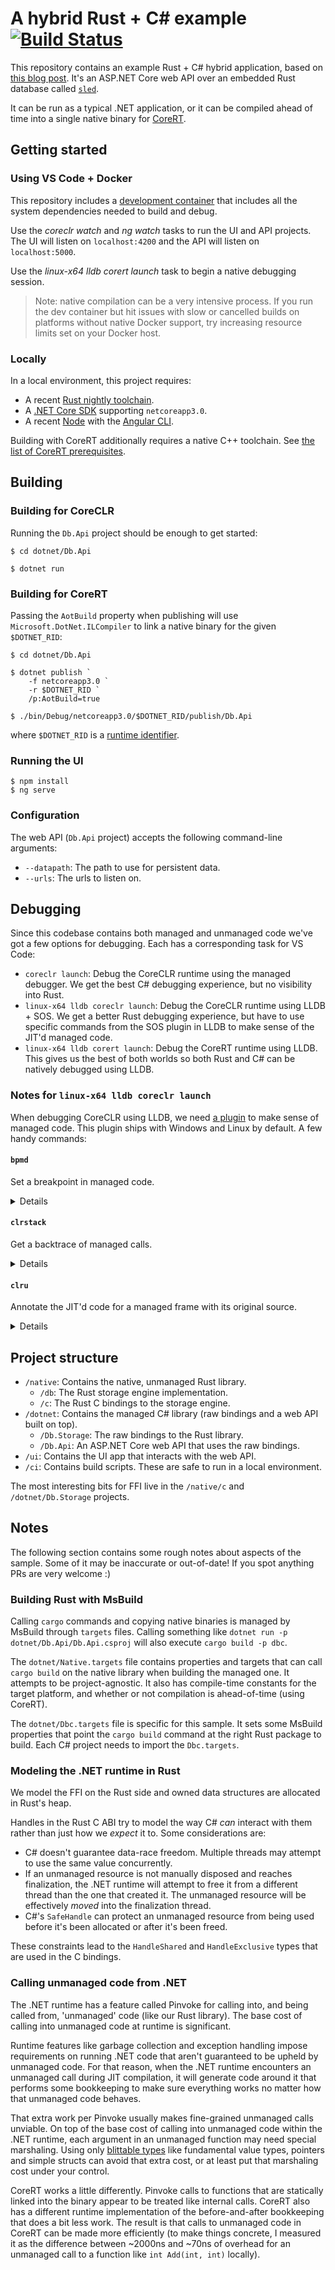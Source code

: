 # A hybrid Rust + C# example [![Build Status](https://dev.azure.com/kodraus/rust-csharp-ffi/_apis/build/status/KodrAus.rust-csharp-ffi?branchName=master)](https://dev.azure.com/kodraus/rust-csharp-ffi/_build/latest?definitionId=2&branchName=master)

This repository contains an example Rust + C# hybrid application, based on [this blog post](https://blog.getseq.net/rust-at-datalust-how-we-integrate-rust-with-csharp/). It's an ASP.NET Core web API over an embedded Rust database called [`sled`](https://github.com/spacejam/sled).

It can be run as a typical .NET application, or it can be compiled ahead of time into a single native binary for [CoreRT](https://github.com/dotnet/corert).

## Getting started

### Using VS Code + Docker

This repository includes a [development container](https://code.visualstudio.com/docs/remote/containers) that includes all the system dependencies needed to build and debug.

Use the _coreclr watch_ and _ng watch_ tasks to run the UI and API projects. The UI will listen on `localhost:4200` and the API will listen on `localhost:5000`.

Use the _linux-x64 lldb corert launch_ task to begin a native debugging session.

> Note: native compilation can be a very intensive process. If you run the dev container but hit issues with slow or cancelled builds on platforms without native Docker support, try increasing resource limits set on your Docker host.

### Locally

In a local environment, this project requires:

- A recent [Rust nightly toolchain](https://rustup.rs).
- A [.NET Core SDK](https://dotnet.microsoft.com/download) supporting `netcoreapp3.0`.
- A recent [Node](https://nodejs.org) with the [Angular CLI](https://angular.io/cli).

Building with CoreRT additionally requires a native C++ toolchain. See [the list of CoreRT prerequisites](https://github.com/dotnet/corert/blob/master/samples/prerequisites.md).

## Building

### Building for CoreCLR

Running the `Db.Api` project should be enough to get started:

```
$ cd dotnet/Db.Api

$ dotnet run
```

### Building for CoreRT

Passing the `AotBuild` property when publishing will use `Microsoft.DotNet.ILCompiler` to link a native binary for the given `$DOTNET_RID`:

```
$ cd dotnet/Db.Api

$ dotnet publish `
    -f netcoreapp3.0 `
    -r $DOTNET_RID `
    /p:AotBuild=true

$ ./bin/Debug/netcoreapp3.0/$DOTNET_RID/publish/Db.Api
```

where `$DOTNET_RID` is a [runtime identifier](https://docs.microsoft.com/en-us/dotnet/core/rid-catalog).

### Running the UI

```
$ npm install
$ ng serve
```

### Configuration

The web API (`Db.Api` project) accepts the following command-line arguments:

- `--datapath`: The path to use for persistent data.
- `--urls`: The urls to listen on.

## Debugging

Since this codebase contains both managed and unmanaged code we've got a few options for debugging. Each has a corresponding task for VS Code:

- `coreclr launch`: Debug the CoreCLR runtime using the managed debugger. We get the best C# debugging experience, but no visibility into Rust.
- `linux-x64 lldb coreclr launch`: Debug the CoreCLR runtime using LLDB + SOS. We get a better Rust debugging experience, but have to use specific commands from the SOS plugin in LLDB to make sense of the JIT'd managed code.
- `linux-x64 lldb corert launch`: Debug the CoreRT runtime using LLDB. This gives us the best of both worlds so both Rust and C# can be natively debugged using LLDB.

### Notes for `linux-x64 lldb coreclr launch`

When debugging CoreCLR using LLDB, we need [a plugin](https://github.com/dotnet/diagnostics#using-sos) to make sense of managed code. This plugin ships with Windows and Linux by default. A few handy commands:

#### `bpmd`

Set a breakpoint in managed code.

<details>
    
```
bpmd /workspaces/rust-csharp-ffi/dotnet/Db.Storage/Store.cs:25

MethodDesc = 00007FFF7EDF3050
Setting breakpoint: breakpoint set --address 0x00007FFF7E461907 [Db.Storage.Store.Open(System.String)]
Setting breakpoint: breakpoint set --address 0x00007FFF7E46191E [Db.Storage.Store.Open(System.String)]
Adding pending breakpoints...
```

</details>


#### `clrstack`

Get a backtrace of managed calls.

<details>
    
```
clrstack

OS Thread Id: 0x4e41 (1)
        Child SP               IP Call Site
00007FFFFFFFD040 00007ffbdb889664 [InlinedCallFrame: 00007fffffffd040] Db.Storage.Native.Bindings._db_store_open(IntPtr, UIntPtr, Db.Storage.Native.StoreHandle ByRef)
00007FFFFFFFD040 00007fff7e461ac1 [InlinedCallFrame: 00007fffffffd040] Db.Storage.Native.Bindings._db_store_open(IntPtr, UIntPtr, Db.Storage.Native.StoreHandle ByRef)
00007FFFFFFFD030 00007FFF7E461AC1 ILStubClass.IL_STUB_PInvoke(IntPtr, UIntPtr, Db.Storage.Native.StoreHandle ByRef)
00007FFFFFFFD0E0 00007FFF7E4619C5 Db.Storage.Native.Bindings.db_store_open(IntPtr, UIntPtr, Db.Storage.Native.StoreHandle ByRef, Boolean) [/workspaces/rust-csharp-ffi/dotnet/Db.Storage/Native/Bindings.cs @ 42]
00007FFFFFFFD130 00007FFF7E461903 Db.Storage.Store.Open(System.String) [/workspaces/rust-csharp-ffi/dotnet/Db.Storage/Store.cs @ 23]
00007FFFFFFFD1D0 00007FFF7E45E09A Db.Api.Startup.ConfigureServices(Microsoft.Extensions.DependencyInjection.IServiceCollection) [/workspaces/rust-csharp-ffi/dotnet/Db.Api/Startup.cs @ 33]
00007FFFFFFFD588 00007ffff63054af [HelperMethodFrame_PROTECTOBJ: 00007fffffffd588] System.RuntimeMethodHandle.InvokeMethod(System.Object, System.Object[], System.Signature, Boolean, Boolean)
00007FFFFFFFD700 00007FFF7D34D6E4 System.Reflection.RuntimeMethodInfo.Invoke(System.Object, System.Reflection.BindingFlags, System.Reflection.Binder, System.Object[], System.Globalization.CultureInfo)
00007FFFFFFFD750 00007FFF7D97D29E Microsoft.AspNetCore.Hosting.Internal.ConfigureServicesBuilder.InvokeCore(System.Object, Microsoft.Extensions.DependencyInjection.IServiceCollection)
00007FFFFFFFD7A0 00007FFF7D9899DE Microsoft.AspNetCore.Hosting.Internal.ConfigureServicesBuilder+<>c__DisplayClass9_0.<Invoke>g__Startup|0(Microsoft.Extensions.DependencyInjection.IServiceCollection)
00007FFFFFFFD7B0 00007FFF7D98D056 Microsoft.AspNetCore.Hosting.Internal.StartupLoader+ConfigureServicesDelegateBuilder`1+<>c__DisplayClass15_0[[System.__Canon, System.Private.CoreLib]].<BuildStartupServicesFilterPipeline>g__RunPipeline|0(Microsoft.Extensions.DependencyInjection.IServiceCollection)
00007FFFFFFFD7F0 00007FFF7D97D168 Microsoft.AspNetCore.Hosting.Internal.ConfigureServicesBuilder.Invoke(System.Object, Microsoft.Extensions.DependencyInjection.IServiceCollection)
00007FFFFFFFD820 00007FFF7D98999E Microsoft.AspNetCore.Hosting.Internal.ConfigureServicesBuilder+<>c__DisplayClass8_0.<Build>b__0(Microsoft.Extensions.DependencyInjection.IServiceCollection)
00007FFFFFFFD830 00007FFF7D98CEB8 Microsoft.AspNetCore.Hosting.Internal.StartupLoader+ConfigureServicesDelegateBuilder`1+<>c__DisplayClass14_0[[System.__Canon, System.Private.CoreLib]].<ConfigureServices>g__ConfigureServicesWithContainerConfiguration|0(Microsoft.Extensions.DependencyInjection.IServiceCollection)
00007FFFFFFFD870 00007FFF7D9817CB Microsoft.AspNetCore.Hosting.Internal.ConventionBasedStartup.ConfigureServices(Microsoft.Extensions.DependencyInjection.IServiceCollection)
00007FFFFFFFD890 00007FFF7D9808A2 Microsoft.AspNetCore.Hosting.Internal.WebHost.EnsureApplicationServices()
00007FFFFFFFD8B0 00007FFF7D98078D Microsoft.AspNetCore.Hosting.Internal.WebHost.Initialize()
00007FFFFFFFD8E0 00007FFF7D9798B9 Microsoft.AspNetCore.Hosting.WebHostBuilder.Build()
00007FFFFFFFD930 00007FFF7D775BEA Db.Api.Program.Main(System.String[]) [/workspaces/rust-csharp-ffi/dotnet/Db.Api/Program.cs @ 23]
00007FFFFFFFDC68 00007ffff63054af [GCFrame: 00007fffffffdc68] 
00007FFFFFFFE150 00007ffff63054af [Frame: 00007fffffffe150] 
```
    
</details>

#### `clru`

Annotate the JIT'd code for a managed frame with its original source.

<details>
    
```
clru 00007FFF7E461903

Normal JIT generated code
Db.Storage.Store.Open(System.String)
Begin 00007FFF7E4617C0, size 19c

/workspaces/rust-csharp-ffi/dotnet/Db.Storage/Store.cs @ 15:
00007fff7e4617c0 55                   push    rbp
00007fff7e4617c1 4155                 push    r13
00007fff7e4617c3 4881ec88000000       sub     rsp, 0x88
00007fff7e4617ca 488dac2490000000     lea     rbp, [rsp + 0x90]
00007fff7e4617d2 4c8bef               mov     r13, rdi
00007fff7e4617d5 488d7d80             lea     rdi, [rbp - 0x80]
00007fff7e4617d9 b91c000000           mov     ecx, 0x1c
00007fff7e4617de 33c0                 xor     eax, eax
00007fff7e4617e0 f3                   rep     
00007fff7e4617e1 ab                   stosd   dword ptr es:[rdi], eax
00007fff7e4617e2 498bfd               mov     rdi, r13
00007fff7e4617e5 48897df0             mov     qword ptr [rbp - 0x10], rdi
00007fff7e4617e9 48b8b02ddf7eff7f0000 movabs  rax, 0x7fff7edf2db0
00007fff7e4617f3 833800               cmp     dword ptr [rax], 0x0
00007fff7e4617f6 7405                 je      0x7fff7e4617fd
00007fff7e4617f8 e89396e177           call    0x7ffff627ae90 (JitHelp: CORINFO_HELP_DBG_IS_JUST_MY_CODE)
00007fff7e4617fd 90                   nop     

/workspaces/rust-csharp-ffi/dotnet/Db.Storage/Store.cs @ 16:
00007fff7e4617fe 48837df000           cmp     qword ptr [rbp - 0x10], 0x0
00007fff7e461803 0f94c0               sete    al
00007fff7e461806 0fb6c0               movzx   eax, al
00007fff7e461809 8945e4               mov     dword ptr [rbp - 0x1c], eax
00007fff7e46180c 837de400             cmp     dword ptr [rbp - 0x1c], 0x0
00007fff7e461810 7441                 je      0x7fff7e461853
00007fff7e461812 48bfd0f87e7dff7f0000 movabs  rdi, 0x7fff7d7ef8d0
00007fff7e46181c e83f04e177           call    0x7ffff6271c60 (JitHelp: CORINFO_HELP_NEWSFAST)
00007fff7e461821 48894588             mov     qword ptr [rbp - 0x78], rax
00007fff7e461825 bfc5010000           mov     edi, 0x1c5
00007fff7e46182a 48be9827df7eff7f0000 movabs  rsi, 0x7fff7edf2798
00007fff7e461834 e8070ae177           call    0x7ffff6272240 (JitHelp: CORINFO_HELP_STRCNS)
00007fff7e461839 48894580             mov     qword ptr [rbp - 0x80], rax
00007fff7e46183d 488b7580             mov     rsi, qword ptr [rbp - 0x80]
00007fff7e461841 488b7d88             mov     rdi, qword ptr [rbp - 0x78]
00007fff7e461845 e8364f30ff           call    0x7fff7d766780 (System.ArgumentNullException..ctor(System.String), mdToken: 0000000006000DCC)
00007fff7e46184a 488b7d88             mov     rdi, qword ptr [rbp - 0x78]
00007fff7e46184e e80d70e177           call    0x7ffff6278860 (JitHelp: CORINFO_HELP_THROW)

/workspaces/rust-csharp-ffi/dotnet/Db.Storage/Store.cs @ 17:
00007fff7e461853 e8d03530ff           call    0x7fff7d764e28 (System.Text.Encoding.get_UTF8(), mdToken: 00000000060024D7)
00007fff7e461858 488945b8             mov     qword ptr [rbp - 0x48], rax
00007fff7e46185c 488b7db8             mov     rdi, qword ptr [rbp - 0x48]
00007fff7e461860 488b75f0             mov     rsi, qword ptr [rbp - 0x10]
00007fff7e461864 488b45b8             mov     rax, qword ptr [rbp - 0x48]
00007fff7e461868 488b00               mov     rax, qword ptr [rax]
00007fff7e46186b 488b4058             mov     rax, qword ptr [rax + 0x58]
00007fff7e46186f ff5010               call    qword ptr [rax + 0x10]
00007fff7e461872 488945b0             mov     qword ptr [rbp - 0x50], rax
00007fff7e461876 488b7db0             mov     rdi, qword ptr [rbp - 0x50]
00007fff7e46187a 48897de8             mov     qword ptr [rbp - 0x18], rdi

/workspaces/rust-csharp-ffi/dotnet/Db.Storage/Store.cs @ 20:
00007fff7e46187e 90                   nop     

/workspaces/rust-csharp-ffi/dotnet/Db.Storage/Store.cs @ 21:
00007fff7e46187f 488b7de8             mov     rdi, qword ptr [rbp - 0x18]
00007fff7e461883 48897dd0             mov     qword ptr [rbp - 0x30], rdi
00007fff7e461887 48837de800           cmp     qword ptr [rbp - 0x18], 0x0
00007fff7e46188c 740a                 je      0x7fff7e461898
00007fff7e46188e 488b7dd0             mov     rdi, qword ptr [rbp - 0x30]
00007fff7e461892 837f0800             cmp     dword ptr [rdi + 0x8], 0x0
00007fff7e461896 750b                 jne     0x7fff7e4618a3
00007fff7e461898 33ff                 xor     edi, edi
00007fff7e46189a 8bff                 mov     edi, edi
00007fff7e46189c 48897dd8             mov     qword ptr [rbp - 0x28], rdi
00007fff7e4618a0 90                   nop     
00007fff7e4618a1 eb29                 jmp     0x7fff7e4618cc
00007fff7e4618a3 488b7dd0             mov     rdi, qword ptr [rbp - 0x30]
00007fff7e4618a7 33c0                 xor     eax, eax
00007fff7e4618a9 3b4708               cmp     eax, dword ptr [rdi + 0x8]
00007fff7e4618ac 7205                 jb      0x7fff7e4618b3
00007fff7e4618ae e89d74e177           call    0x7ffff6278d50 (JitHelp: CORINFO_HELP_RNGCHKFAIL)
00007fff7e4618b3 8bf0                 mov     esi, eax
00007fff7e4618b5 488d7c3710           lea     rdi, [rdi + rsi + 0x10]
00007fff7e4618ba 4889bd78ffffff       mov     qword ptr [rbp - 0x88], rdi
00007fff7e4618c1 488bbd78ffffff       mov     rdi, qword ptr [rbp - 0x88]
00007fff7e4618c8 48897dd8             mov     qword ptr [rbp - 0x28], rdi

/workspaces/rust-csharp-ffi/dotnet/Db.Storage/Store.cs @ 22:
00007fff7e4618cc 90                   nop     

/workspaces/rust-csharp-ffi/dotnet/Db.Storage/Store.cs @ 23:
00007fff7e4618cd 488b7dd8             mov     rdi, qword ptr [rbp - 0x28]
00007fff7e4618d1 e82a1c30ff           call    0x7fff7d763500 (System.IntPtr.op_Explicit(Void*), mdToken: 00000000060012F4)
00007fff7e4618d6 488945a8             mov     qword ptr [rbp - 0x58], rax
00007fff7e4618da 488b7de8             mov     rdi, qword ptr [rbp - 0x18]
00007fff7e4618de 8b7f08               mov     edi, dword ptr [rdi + 0x8]
00007fff7e4618e1 4863ff               movsxd  rdi, edi
00007fff7e4618e4 e81f2230ff           call    0x7fff7d763b08 (System.UIntPtr.op_Explicit(UInt64), mdToken: 0000000006001912)
00007fff7e4618e9 488945a0             mov     qword ptr [rbp - 0x60], rax
00007fff7e4618ed 488d55c8             lea     rdx, [rbp - 0x38]
00007fff7e4618f1 488b7da8             mov     rdi, qword ptr [rbp - 0x58]
00007fff7e4618f5 488b75a0             mov     rsi, qword ptr [rbp - 0x60]
00007fff7e4618f9 b901000000           mov     ecx, 0x1
00007fff7e4618fe e895faffff           call    0x7fff7e461398 (Db.Storage.Native.Bindings.db_store_open(IntPtr, UIntPtr, Db.Storage.Native.StoreHandle ByRef, Boolean), mdToken: 000000000600002D)
>>> 00007fff7e461903 894598               mov     dword ptr [rbp - 0x68], eax
00007fff7e461906 90                   nop     

/workspaces/rust-csharp-ffi/dotnet/Db.Storage/Store.cs @ 25:
00007fff7e461907 48bf1831df7eff7f0000 movabs  rdi, 0x7fff7edf3118
00007fff7e461911 e84a03e177           call    0x7ffff6271c60 (JitHelp: CORINFO_HELP_NEWSFAST)
00007fff7e461916 48894590             mov     qword ptr [rbp - 0x70], rax
00007fff7e46191a 488b7d90             mov     rdi, qword ptr [rbp - 0x70]
00007fff7e46191e e88dc2ffff           call    0x7fff7e45dbb0 (Db.Storage.Store..ctor(), mdToken: 0000000006000025)
00007fff7e461923 488b7d90             mov     rdi, qword ptr [rbp - 0x70]
00007fff7e461927 488d7f10             lea     rdi, [rdi + 0x10]
00007fff7e46192b 488b75f0             mov     rsi, qword ptr [rbp - 0x10]
00007fff7e46192f e86c41ea77           call    0x7ffff6305aa0 (JitHelp: CORINFO_HELP_ASSIGN_REF)
00007fff7e461934 488b7d90             mov     rdi, qword ptr [rbp - 0x70]
00007fff7e461938 488d7f08             lea     rdi, [rdi + 0x8]
00007fff7e46193c 488b75c8             mov     rsi, qword ptr [rbp - 0x38]
00007fff7e461940 e85b41ea77           call    0x7ffff6305aa0 (JitHelp: CORINFO_HELP_ASSIGN_REF)
00007fff7e461945 488b4590             mov     rax, qword ptr [rbp - 0x70]
00007fff7e461949 488945c0             mov     qword ptr [rbp - 0x40], rax
00007fff7e46194d 90                   nop     
00007fff7e46194e eb00                 jmp     0x7fff7e461950

/workspaces/rust-csharp-ffi/dotnet/Db.Storage/Store.cs @ 32:
00007fff7e461950 488b45c0             mov     rax, qword ptr [rbp - 0x40]
00007fff7e461954 488d65f8             lea     rsp, [rbp - 0x8]
00007fff7e461958 415d                 pop     r13
00007fff7e46195a 5d                   pop     rbp
00007fff7e46195b c3                   ret
```

</details>

## Project structure

- `/native`: Contains the native, unmanaged Rust library.
  - `/db`: The Rust storage engine implementation.
  - `/c`: The Rust C bindings to the storage engine.
- `/dotnet`: Contains the managed C# library (raw bindings and a web API built on top).
  - `/Db.Storage`: The raw bindings to the Rust library.
  - `/Db.Api`: An ASP.NET Core web API that uses the raw bindings.
- `/ui`: Contains the UI app that interacts with the web API.
- `/ci`: Contains build scripts. These are safe to run in a local environment.

The most interesting bits for FFI live in the `/native/c` and `/dotnet/Db.Storage` projects.

## Notes

The following section contains some rough notes about aspects of the sample. Some of it may be inaccurate or out-of-date! If you spot anything PRs are very welcome :)

### Building Rust with MsBuild

Calling `cargo` commands and copying native binaries is managed by MsBuild through `targets` files. Calling something like `dotnet run -p dotnet/Db.Api/Db.Api.csproj` will also execute `cargo build -p dbc`.

The `dotnet/Native.targets` file contains properties and targets that can call `cargo build` on the native library when building the managed one. It attempts to be project-agnostic. It also has compile-time constants for the target platform, and whether or not compilation is ahead-of-time (using CoreRT).

The `dotnet/Dbc.targets` file is specific for this sample. It sets some MsBuild properties that point the `cargo build` command at the right Rust package to build. Each C# project needs to import the `Dbc.targets`.

### Modeling the .NET runtime in Rust

We model the FFI on the Rust side and owned data structures are allocated in Rust's heap.

Handles in the Rust C ABI try to model the way C# _can_ interact with them rather than just how we _expect_ it to. Some considerations are:

- C# doesn't guarantee data-race freedom. Multiple threads may attempt to use the same value concurrently.
- If an unmanaged resource is not manually disposed and reaches finalization, the .NET runtime will attempt to free it from a different thread than the one that created it. The unmanaged resource will be effectively _moved_ into the finalization thread.
- C#'s `SafeHandle` can protect an unmanaged resource from being used before it's been allocated or after it's been freed.

These constraints lead to the `HandleShared` and `HandleExclusive` types that are used in the C bindings.

### Calling unmanaged code from .NET

The .NET runtime has a feature called Pinvoke for calling into, and being called from, 'unmanaged' code (like our Rust library). The base cost of calling into unmanaged code at runtime is significant.

Runtime features like garbage collection and exception handling impose requirements on running .NET code that aren't guaranteed to be upheld by unmanaged code. For that reason, when the .NET runtime encounters an unmanaged call during JIT compilation, it will generate code around it that performs some bookkeeping to make sure everything works no matter how that unmanaged code behaves.

That extra work per Pinvoke usually makes fine-grained unmanaged calls unviable. On top of the base cost of calling into unmanaged code within the .NET runtime, each argument in an unmanaged function may need special marshaling. Using only [blittable types](https://docs.microsoft.com/en-us/dotnet/framework/interop/blittable-and-non-blittable-types) like fundamental value types, pointers and simple structs can avoid that extra cost, or at least put that marshaling cost under your control.

CoreRT works a little differently. Pinvoke calls to functions that are statically linked into the binary appear to be treated like internal calls. CoreRT also has a different runtime implementation of the before-and-after bookkeeping that does a bit less work. The result is that calls to unmanaged code in CoreRT can be made more efficiently (to make things concrete, I measured it as the difference between ~2000ns and ~70ns of overhead for an unmanaged call to a function like `int Add(int, int)` locally).
